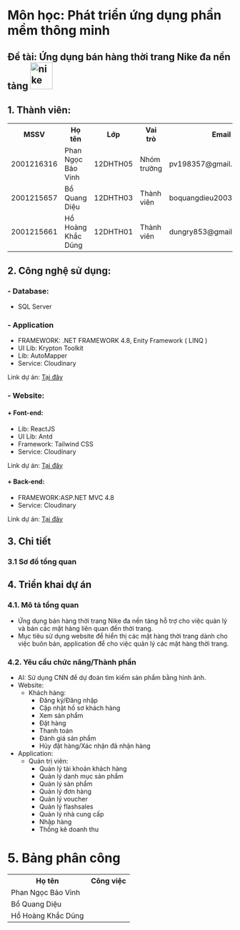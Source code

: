 # Môn học: Phát triển ứng dụng phần mềm thông minh 
## Đề tài: Ứng dụng bán hàng thời trang Nike đa nền tảng <img width="50" height="60" src="https://img.icons8.com/clouds/100/nike.png" alt="nike"/>
## 1. Thành viên:
<table>  
<tr><th>MSSV</th><th>Họ tên</th><th>Lớp</th><th>Vai trò<th>Email</th></tr>  
<tr>
  <td>2001216316</td>
  <td>Phan Ngọc Bảo Vinh</td>
  <td>12DHTH05</td>
  <td>Nhóm trưởng</td>
  <td>pv198357@gmail.com</td>
</tr>
<tr>
  <td>2001215657</td>
  <td>Bồ Quang Diệu</td>
  <td>12DHTH03</td>
  <td>Thành viên</td>
  <td>boquangdieu2003@gmail.com</td>
</tr>
<tr>
  <td>2001215661</td>
  <td>Hồ Hoàng Khắc Dũng</td>
  <td>12DHTH01</td>
  <td>Thành viên</td>
  <td>dungry853@gmail.com</td>
</tr>
</table>

## 2. Công nghệ sử dụng:
  ### - Database: 
  <ul>
    <li> SQL Server</li>  
  </ul>
  
  ### - Application
  
  <ul>
    <li>FRAMEWORK: .NET FRAMEWORK 4.8, Enity Framework ( LINQ )</li>
    <li>UI Lib: Krypton Toolkit </li>
    <li>Lib: AutoMapper</li>
    <li>Service: Cloudinary</li>
  </ul>
  
  Link dự án: [Tại đây](https://github.com/Nike-Multi-Platform/nike-application)
  
  ### - Website:
   #### + Font-end:
   
  <ul>
    <li>Lib: ReactJS</li>
    <li>UI Lib: Antd</li>
    <li>Framework: Tailwind CSS</li>
    <li>Service: Cloudinary</li>
    
  </ul>
  
   Link dự án: [Tại đây](https://github.com/Nike-Multi-Platform/nike-website-frontend)
   
   #### + Back-end:
  <ul>
     <li>FRAMEWORK:ASP.NET MVC 4.8</li>
    <li>Service: Cloudinary</li>
  </ul>
  
 Link dự án: [Tại đây](https://github.com/Nike-Multi-Platform/nike-website-backend)

## 3. Chi tiết 
### 3.1 Sơ đồ tổng quan
## 4. Triển khai dự án
### 4.1. Mô tả tổng quan
- Ứng dụng bán hàng thời trang Nike đa nền tảng hỗ trợ cho việc quản lý và bán các mặt hàng liên quan đến thời trang.
- Mục tiêu sử dụng website để hiển thị các mặt hàng thời trang dành cho việc buôn bán, application để cho việc quản lý các mặt hàng thời trang.
### 4.2. Yêu cầu chức năng/Thành phần
- AI: Sử dụng CNN để dự đoán tìm kiếm sản phẩm bằng hình ảnh.
- Website:
  - Khách hàng:
    - Đăng ký/Đăng nhập
    - Cập nhật hồ sơ khách hàng
    - Xem sản phẩm
    - Đặt hàng
    - Thanh toán
    - Đánh giá sản phẩm
    - Hủy đặt hàng/Xác nhận đã nhận hàng
- Application:
    - Quản trị viên:
       - Quản lý tài khoản khách hàng
       - Quản lý danh mục sản phẩm
       - Quản lý sản phẩm
       - Quản lý đơn hàng
       - Quản lý voucher
       - Quản lý flashsales
       - Quản lý nhà cung cấp
       - Nhập hàng
       - Thống kê doanh thu
# 5. Bảng phân công 
<table>
  <tr>
  <th>Họ tên</th>
  <th>Công việc</th>
</tr>  
<tr>
  <td>Phan Ngọc Bảo Vinh</td>
  <td> </td> 
</tr>
<tr>
  <td>Bồ Quang Diệu</td>
  <td></td> 
</tr>
<tr>
  <td>Hồ Hoàng Khắc Dũng</td>
  <td></td> 
</tr>
</table>

